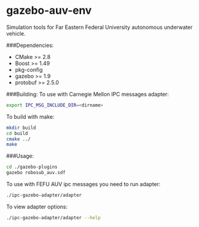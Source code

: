 gazebo-auv-env
==============

Simulation tools for Far Eastern Federal University autonomous underwater vehicle.


###Dependencies:
+ CMake >= 2.8
+ Boost >= 1.49
+ pkg-config
+ gazebo >= 1.9
+ protobuf >= 2.5.0
 
###Building:
To use with Carnegie Mellon IPC messages adapter:
```bash
export IPC_MSG_INCLUDE_DIR=<dirname> 
```

To build with make:
```bash
mkdir build
cd build
cmake ../ 
make
``` 

###Usage:
```bash
cd ./gazebo-plugins
gazebo robosub_auv.sdf
```

To use with FEFU AUV ipc messages you need to run adapter:
```bash
./ipc-gazebo-adapter/adapter
```

To view adapter options:
```bash
./ipc-gazebo-adapter/adapter --help
```
